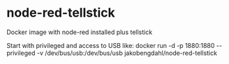 # node-red-tellstick
Docker image with node-red installed plus tellstick

Start with privileged and access to USB like:
docker run -d -p 1880:1880 --privileged -v /dev/bus/usb:/dev/bus/usb jakobengdahl/node-red-tellstick
